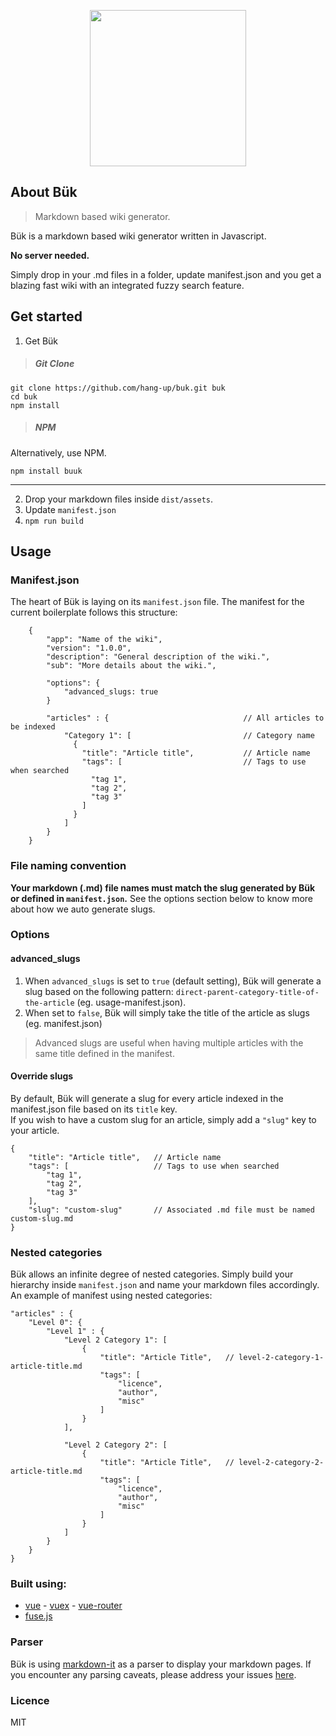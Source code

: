 <p align="center"><img src="http://groundedrob.com/images/projects/buk.png" height='250px'></p>

## About Bük
> Markdown based wiki generator.

Bük is a markdown based wiki generator written in Javascript.  

**No server needed.**

Simply drop in your .md files in a folder, update manifest.json and you get a blazing fast wiki with an integrated fuzzy search feature.

## Get started

1) Get Bük
> ##### Git Clone
```
git clone https://github.com/hang-up/buk.git buk
cd buk
npm install
```

> ##### NPM
Alternatively, use NPM.

```
npm install buuk
```
---

2) Drop your markdown files inside `dist/assets`.
3) Update `manifest.json`
4) `npm run build`


## Usage
### Manifest.json

The heart of Bük is laying on its `manifest.json` file. The manifest for the current boilerplate follows this structure:
```
    {
        "app": "Name of the wiki",
        "version": "1.0.0",
        "description": "General description of the wiki.",
        "sub": "More details about the wiki.",
        
        "options": {
            "advanced_slugs: true
        }

        "articles" : {                              // All articles to be indexed
            "Category 1": [                         // Category name
              {
                "title": "Article title",           // Article name
                "tags": [                           // Tags to use when searched
                  "tag 1",
                  "tag 2",
                  "tag 3"
                ]
              }
            ]
        }
    }
```

### File naming convention
**Your markdown (.md) file names must match the slug generated by Bük or defined in `manifest.json`.**
See the options section below to know more about how we auto generate slugs.

### Options
#### advanced_slugs
1. When `advanced_slugs` is set to `true` (default setting), Bük will generate a slug based on the following pattern: `direct-parent-category-title-of-the-article` (eg. usage-manifest.json).
2. When set to `false`, Bük will simply take the title of the article as slugs (eg. manifest.json)

> Advanced slugs are useful when having multiple articles with the same title defined in the manifest.

#### Override slugs
By default, Bük will generate a slug for every article indexed in the manifest.json file based on its `title` key.  
If you wish to have a custom slug for an article, simply add a `"slug"` key to your article.
```
{
    "title": "Article title",   // Article name
    "tags": [                   // Tags to use when searched
        "tag 1",
        "tag 2",
        "tag 3"
    ],
    "slug": "custom-slug"       // Associated .md file must be named custom-slug.md
}
```

### Nested categories
Bük allows an infinite degree of nested categories. Simply build your hierarchy inside `manifest.json` and name your markdown files accordingly. 
An example of manifest using nested categories:
```
"articles" : {
    "Level 0": {
        "Level 1" : {
            "Level 2 Category 1": [
                {
                    "title": "Article Title",   // level-2-category-1-article-title.md
                    "tags": [
                        "licence",
                        "author",
                        "misc"
                    ]
                }
            ],
            
            "Level 2 Category 2": [
                {
                    "title": "Article Title",   // level-2-category-2-article-title.md
                    "tags": [
                        "licence",
                        "author",
                        "misc"
                    ]
                }
            ]
        }
    }
}
```

### Built using:
* [vue](https://vuejs.org/) -  [vuex](https://vuex.vuejs.org) - [vue-router](https://router.vuejs.org)
* [fuse.js](http:http://fusejs.io/)

### Parser
Bük is using [markdown-it](https://github.com/markdown-it/markdown-it) as a parser to display your markdown pages. If you encounter any parsing caveats, please address your issues [here](https://github.com/markdown-it/markdown-it/issues).  

### Licence
MIT


